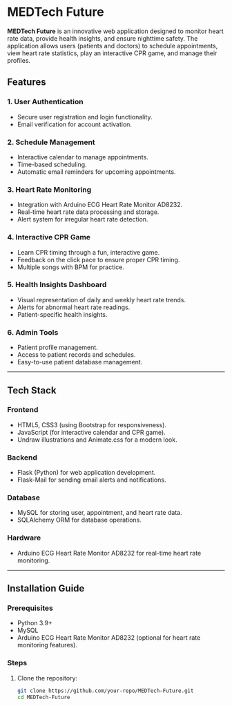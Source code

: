 # MEDTech Future

**MEDTech Future** is an innovative web application designed to monitor heart rate data, provide health insights, and ensure nighttime safety. The application allows users (patients and doctors) to schedule appointments, view heart rate statistics, play an interactive CPR game, and manage their profiles.

## Features

### 1. **User Authentication**
- Secure user registration and login functionality.
- Email verification for account activation.

### 2. **Schedule Management**
- Interactive calendar to manage appointments.
- Time-based scheduling.
- Automatic email reminders for upcoming appointments.

### 3. **Heart Rate Monitoring**
- Integration with Arduino ECG Heart Rate Monitor AD8232.
- Real-time heart rate data processing and storage.
- Alert system for irregular heart rate detection.

### 4. **Interactive CPR Game**
- Learn CPR timing through a fun, interactive game.
- Feedback on the click pace to ensure proper CPR timing.
- Multiple songs with BPM for practice.

### 5. **Health Insights Dashboard**
- Visual representation of daily and weekly heart rate trends.
- Alerts for abnormal heart rate readings.
- Patient-specific health insights.

### 6. **Admin Tools**
- Patient profile management.
- Access to patient records and schedules.
- Easy-to-use patient database management.

---

## Tech Stack

### **Frontend**
- HTML5, CSS3 (using Bootstrap for responsiveness).
- JavaScript (for interactive calendar and CPR game).
- Undraw illustrations and Animate.css for a modern look.

### **Backend**
- Flask (Python) for web application development.
- Flask-Mail for sending email alerts and notifications.

### **Database**
- MySQL for storing user, appointment, and heart rate data.
- SQLAlchemy ORM for database operations.

### **Hardware**
- Arduino ECG Heart Rate Monitor AD8232 for real-time heart rate monitoring.

---

## Installation Guide

### **Prerequisites**
- Python 3.9+
- MySQL
- Arduino ECG Heart Rate Monitor AD8232 (optional for heart rate monitoring features).

### **Steps**
1. Clone the repository:
   ```bash
   git clone https://github.com/your-repo/MEDTech-Future.git
   cd MEDTech-Future
